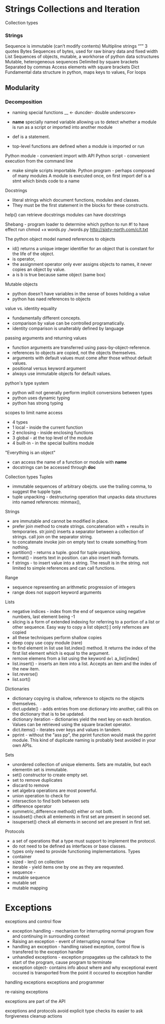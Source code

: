 # Strings Collections and Iteration

Collection types
### Strings
Sequence is immutable (can’t modify contents)
Multipline strings “”” 3 quotes
Bytes 
Sequences of bytes, used for raw binary data and fixed width
List 
Sequences of objects, mutable, a workhorse of python data sctructures
Mutable, heterogeneous sequences
Delimited by square brackets
Separated by commas
Access elements with square brackets
Dict
Fundamental data structure in python, maps keys to values, 
For loops


## Modularity

### Decomposition


 - naming special functions __ <- duncder- double underscore>
 - __name__ specially named variable allowing us to detect whether a module is run as a script or imported into another module

 - def is a statement. 
 - top-level functions are defined when a module is imported or run

 Python module - convenient import with API
 Python script - convenient execution from the command line

 - make simple scripts importable. 
 Python program - perhaps composed of many modules
 A module is executed once, on first import
 def is a stmt which binds code to a name


Docstrings
- literal strings which document functions, modules and classes. 
- They must be the first statement in the blocks for these constructs. 

help() can retrieve docstrings
modules can have docstrings

Shebang - program loader to determine which python to run
#!
 to have effect run 
 chmod +x words.py
 ./words.py http://sixty-north.com/c/t.txt


The python object model
named references to objects
- id() returns a unique integer identifier for an object that is constant for the life of the object. 
- is operator, 
- the assignment operator only ever assigns objects to names, it never copies an object by value. 
- a is b is true because same object (same box)


Mutable objects
- python doesn't have variables in the sense of boxes holding a value
- python has naed references to objects

value vs. identity equality
- fundamentally different concepts.
- comparison by value can be controlled programatically. 
- identity comparison is unalterably defined by language




passing arguments and returning values
- function arguments are transferred using pass-by-object-reference. 
- references to objects are copied, not the objects themselves. 
- arguments with default values must come after those without default values. 
- positional versus keyword argument
- always use immutable objects for default values. 

python's type system
- python will not generally perform implicit conversions between types
- python uses dynamic typing
- python has strong typing

scopes to limit name access
- 4 types
- 1 local - inside the current function
- 2 enclosing - inside enclosing functions
- 3 global - at the top level of the module
- 4 built-in - in the special builtins module

"Everything is an object"
- can access the name of a function or module with __name__
- docstrings can be accessed through __doc__


Collection types
Tuples 
- immutable sequences of arbitrary obejcts. use the trailing comma, to suggest the tupple type. 
- tuple unpacking - destructuring operation that unpacks data structures into named references: minmax(), 

Strings
- are immutable and cannot be modified in place. 
- prefer join method to create strings. concatenation with + results in temporaries. str.join() inserts a separator between a collection of strings. call join on the separator string. 
- to concatenate invoke join on empty text to create something from nothing. 
- partition() - returns a tuple. good for tuple unpacking. 
- format() - inserts text in position. can also insert math formats. 
- f strings - to insert value into a string. The result is in the string. not limited to simple references and can call functions. 

Range
- sequence representing an arithmetic progression of integers
- range does not support keyword arguments

Lists
- negative indices - index from the end of sequence using negative numbers, last element being -1
- slicing is a form of extended indexing for referring to a portion of a list or other sequence. Easy way to copy a list object[:] only refernces are copied
- all these techniques perform shallow copies
- deep copy use copy module (rare)
- to find element in list use list.index() method. It returns the index of the first list element which is equal to the argument. 
- remove elemens from a list using the keyword `del` a_list[index]
- list.insert() - inserts an item into a list. Accepts an item and the index of the new item. 
- list.reverse()
- list.sort()


Dictionaries
- dictionary copying is shallow, reference to objects no the objects themselves. 
- dict.update() - adds entries from one dictionary into another, call this on the dictionary that is to be updated. 
- dictionary iteration - dictionaries yield the next key on each iteration. Values can be retrieved using the square bracket operator. 
- dict.items() - iterates over keys and values in tandem. 
- pprint - without the "ass pp", the pprint function would mask the pprint module. This kind of duplicate naming is probably best avoided in your own APIs. 


Sets
- unordered collection of unique elements. Sets are mutable, but each elementin set is immutable. 
- set() constructor to create empty set. 
- set to remove duplicates
- discard to remove
- set algebra operations are most powerful. 
- union operation to check for 
- intersection to find both between sets
- difference operator
- symmetric_difference method() either or not both. 
- issubset() check all emlements in first set are present in second set. 
- issuperset() check all elements in second set are present in first set. 

Protocols
- a set of operations that a type must support to implement the protocol. 
- do not need to be defined as interfaces or base classes. 
- types only need to provide functioning implementations. 
Types
- container
- sized - len() on collection
- iterable - yield items one by one as they are requested. 
- sequence - 
- mutable sequence
- mutable set
- mutable mapping


# Exceptions

exceptions and control flow
- exception handling - mechanism for interrupting normal program flow and continuing in surrounding context
- Raising an exception - event of interrupting normal flow
- handling an exception - handling raised exception, control flow is transfered to the exception handler
- unhandled exceptions - exception propagates up the callstack to the start of the program, cause program to terminate
- exception object- contains info about where and why exceptional event occured is transported from the point it occured to exception handler


handling exceptions
exceptions and programmer

re-raising exceptions

exceptions are part of the API

exceptions and protocols
avoid explicit type checks
its easier to ask forgiveness 
cleanup actions




